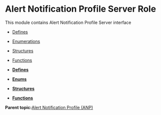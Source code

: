 # Alert Notification Profile Server Role

This module contains Alert Notification Profile Server interface

-   [Defines](GUID-DAF89C49-FE01-4304-9B40-072EF9F84AD3.md)
-   [Enumerations](GUID-210D5AC4-E68C-499D-870A-E235F22D39AE.md)
-   [Structures](GUID-C2C07744-E951-4565-83DD-240DDA245648.md)
-   [Functions](GUID-0B73836C-FCF1-4B96-8146-4F244D80B603.md)

-   **[Defines](GUID-DAF89C49-FE01-4304-9B40-072EF9F84AD3.md)**  

-   **[Enums](GUID-210D5AC4-E68C-499D-870A-E235F22D39AE.md)**  

-   **[Structures](GUID-C2C07744-E951-4565-83DD-240DDA245648.md)**  

-   **[Functions](GUID-0B73836C-FCF1-4B96-8146-4F244D80B603.md)**  


**Parent topic:**[Alert Notification Profile \(ANP\)](GUID-22F0200D-B99D-400A-8FF1-542F5DC9C283.md)

